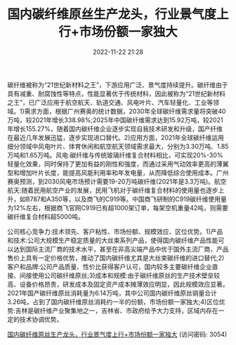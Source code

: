 ﻿---
title: 国内碳纤维原丝生产龙头，行业景气度上行+市场份额一家独大
date: 2022-11-22 21:28
tags:
-  吉林碳谷
updated: 1970-01-01 08:00:00
---

碳纤维被称为“21世纪新材料之王”，下游应用广泛、景气度持续提升。碳纤维由于具有减重、耐腐蚀性等特点，性能显著优于传统材料，因此被称为“21世纪新材料之王”，已广泛应用于航空航天、轨道交通、风电叶片、汽车轻量化、工业等领域。1)需求方面，根据广州赛奥的统计数据，2030年全球碳纤维需求量将突破40万吨，较2021年增长338.98%;2025年中国碳纤维需求达到15.92万吨，较2021年增长155.27%，随着国内碳纤维企业逐步实现自我技术研发和升级，国产纤维在最近几年发展迅猛，逐步实现进口替代。2)应用方面，2021年全球碳纤维运用细分领域中风电叶片、体育休闲和航空航天领域需求最大，分别为3.30万吨、1.85万吨和1.65万吨。风电:碳纤维与传统玻璃纤维复合材料相比，可实现20%-30%轻量化效果，同时保持了更加有益的刚性和强度，而通过采用气动效率更高的薄翼型和增加叶片长度，能提高风能利用率和年发电量，从而降低综合使用成本。广州赛奥预测，到2030风电市场预计需要19-20万吨碳纤维(2021年是3.3万吨)。航空航天:随着民用航空产业的发展，民用飞机对于碳纤维复合材料的使用量也逐步上升，如B787和A350等，以及商飞的C919等。中国商飞研制的C919碳纤维使用量为12%左右，根据商飞官网C919已有超1000架订单，每架空机重量42吨，则需要碳纤维复合材料超5000吨。
<!-- more -->
公司核心竞争力:技术领先、客户粘性、市场份额、规模效应、区位优势。1)产品和技术:公司大规模生产稳定质量的大丝束系列产品，使得国内碳纤维产品性能可以达到国际主流厂商的技术水平，甚至在非高尖端产品中优于国外主流厂商，产品售价上具有一定价格优势，推动了国内碳纤维尤其是大丝束碳纤维的进口替代;2)客户和品牌:公司产品质量、性价比获得客户认可，国内较多主要碳纤维企业直接、间接使用公司碳纤维原丝;3)成本和规模:由于碳纤维原丝的生产技术壁垒较高、设备价格昂贵，研发成本及固定资产成本摊薄效应明显，因此规模效应显著。2021年国产碳纤维原丝消耗量为6.14万吨，其中公司国内碳纤维原丝销量合计3.26吨，占到了国内碳纤维原丝消耗约一半的份额，市场份额一家独大;4)区位优势:吉林是碳纤维产业聚集地之一，吉林省、市政府给予大力支持，区域内存在一定的技术协调优势。

[国内碳纤维原丝生产龙头，行业景气度上行+市场份额一家独大](https://url12.ctfile.com/f/3948612-730576802-85e889?p=3054)
(访问密码: 3054)

